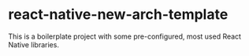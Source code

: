 # react-native-new-arch-template
This is a boilerplate project with some pre-configured, most used React Native libraries. 
